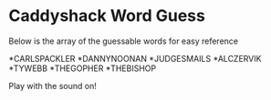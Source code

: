# Caddyshack Word Guess

Below is the array of the guessable words for easy reference

*CARLSPACKLER
*DANNYNOONAN
*JUDGESMAILS
*ALCZERVIK
*TYWEBB
*THEGOPHER
*THEBISHOP

Play with the sound on!
